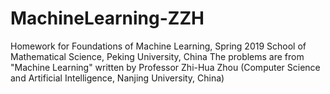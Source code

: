 # MachineLearning-ZZH
Homework for Foundations of Machine Learning, Spring 2019
School of Mathematical Science, Peking University, China
The problems are from "Machine Learning" written by Professor Zhi-Hua Zhou (Computer Science and Artificial Intelligence, Nanjing University, China)
